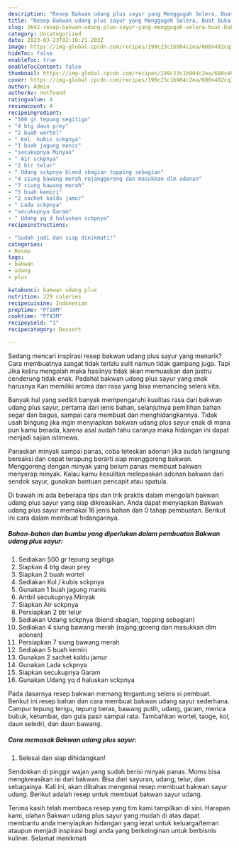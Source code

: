 ```yaml
---
description: "Resep Bakwan udang plus sayur yang Menggugah Selera, Buat Buka Puasa Enak"
title: "Resep Bakwan udang plus sayur yang Menggugah Selera, Buat Buka Puasa Enak"
slug: 2642-resep-bakwan-udang-plus-sayur-yang-menggugah-selera-buat-buka-puasa-enak
category: Uncategorized
date: 2023-03-23T02:10:21.203Z
image: https://img-global.cpcdn.com/recipes/199c23c1b904c2ea/680x482cq70/bakwan-udang-plus-sayur-foto-resep-utama.jpg
hideToc: false
enableToc: true
enableTocContent: false
thumbnail: https://img-global.cpcdn.com/recipes/199c23c1b904c2ea/680x482cq70/bakwan-udang-plus-sayur-foto-resep-utama.jpg
cover: https://img-global.cpcdn.com/recipes/199c23c1b904c2ea/680x482cq70/bakwan-udang-plus-sayur-foto-resep-utama.jpg
author: Admin
authorAv: notfound
ratingvalue: 4
reviewcount: 4
recipeingredient:
- "500 gr tepung segitiga"
- "4 btg daun prey"
- "2 buah wortel"
- " Kol  kubis sckpnya"
- "1 buah jagung manis"
- "secukupnya Minyak"
- " Air sckpnya"
- "2 btr telur"
- " Udang sckpnya blend sbagian topping sebagian"
- "4 siung bawang merah rajanggoreng dan masukkan dlm adonan"
- "7 siung bawang merah"
- "5 buah kemiri"
- "2 sachet kaldu jamur"
- " Lada sckpnya"
- "secukupnya Garam"
- " Udang yq d haluskan sckpnya"
recipeinstructions:

- "Sudah jadi dan siap dinikmati!"
categories:
- Resep
tags:
- bakwan
- udang
- plus

katakunci: bakwan udang plus 
nutrition: 229 calories
recipecuisine: Indonesian
preptime: "PT10M"
cooktime: "PT43M"
recipeyield: "1"
recipecategory: Dessert

---
```



Sedang mencari inspirasi resep bakwan udang plus sayur yang menarik? Cara membuatnya sangat tidak terlalu sulit namun tidak gampang juga. Tapi Jika keliru mengolah maka hasilnya tidak akan memuaskan dan justru cenderung tidak enak. Padahal bakwan udang plus sayur yang enak harusnya Kan memiliki aroma dan rasa yang bisa memancing selera kita.


Banyak hal yang sedikit banyak mempengaruhi kualitas rasa dari bakwan udang plus sayur, pertama dari jenis bahan, selanjutnya pemilihan bahan segar dan bagus, sampai cara membuat dan menghidangkannya. Tidak usah bingung jika ingin menyiapkan bakwan udang plus sayur enak di mana pun kamu berada, karena asal sudah tahu caranya maka hidangan ini dapat menjadi sajian istimewa.

Panaskan minyak sampai panas, coba teteskan adonan jika sudah langsung bereaksi dan cepat terapung berarti siap menggoreng bakwan. Menggoreng dengan minyak yang belum panas membuat bakwan menyerap minyak. Kalau kamu kesulitan melepaskan adonan bakwan dari sendok sayur, gunakan bantuan pencapit atau spatula.


Di bawah ini ada beberapa tips dan trik praktis dalam mengolah bakwan udang plus sayur yang siap dikreasikan. Anda dapat menyiapkan Bakwan udang plus sayur memakai 16 jenis bahan dan 0 tahap pembuatan. Berikut ini cara dalam membuat hidangannya.

<!--inarticleads1-->

##### Bahan-bahan dan bumbu yang diperlukan dalam pembuatan Bakwan udang plus sayur:

1. Sediakan 500 gr tepung segitiga
1. Siapkan 4 btg daun prey
1. Siapkan 2 buah wortel
1. Sediakan  Kol / kubis sckpnya
1. Gunakan 1 buah jagung manis
1. Ambil secukupnya Minyak
1. Siapkan  Air sckpnya
1. Persiapkan 2 btr telur
1. Sediakan  Udang sckpnya (blend sbagian, topping sebagian)
1. Sediakan 4 siung bawang merah (rajang,goreng dan masukkan dlm adonan)
1. Persiapkan 7 siung bawang merah
1. Sediakan 5 buah kemiri
1. Gunakan 2 sachet kaldu jamur
1. Gunakan  Lada sckpnya
1. Siapkan secukupnya Garam
1. Gunakan  Udang yq d haluskan sckpnya


Pada dasarnya resep bakwan memang tergantung selera si pembuat. Berikut ini resep bahan dan cara membuat bakwan udang sayur sederhana. Campur tepung terigu, tepung beras, bawang putih, udang, garam, merica bubuk, ketumbar, dan gula pasir sampai rata. Tambahkan wortel, taoge, kol, daun seledri, dan daun bawang. 

<!--inarticleads2-->

##### Cara memasak Bakwan udang plus sayur:


1. Selesai dan siap dihidangkan!

Sendokkan di pinggir wajan yang sudah berisi minyak panas. Moms bisa mengkreasikan isi dari bakwan. Bisa dari sayuran, udang, telur, dan sebagainya. Kali ini, akan dibahas mengenai resep membuat bakwan sayur udang. Berikut adalah resep untuk membuat bakwan sayur udang. 

Terima kasih telah membaca resep yang tim kami tampilkan di sini. Harapan kami, olahan Bakwan udang plus sayur yang mudah di atas dapat membantu anda menyiapkan hidangan yang lezat untuk keluarga/teman ataupun menjadi inspirasi bagi anda yang berkeinginan untuk berbisnis kuliner. Selamat menikmati
